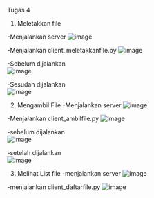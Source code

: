 Tugas 4

1.  Meletakkan file 

-Menjalankan server
![image](https://user-images.githubusercontent.com/37465687/77454144-b904c200-6e2a-11ea-91fe-c801ae3d1d53.png)

-Menjalankan client_meletakkanfile.py
![image](https://user-images.githubusercontent.com/37465687/77454316-f0736e80-6e2a-11ea-98a7-2b71df95ed81.png)

-Sebelum dijalankan
<br> ![image](https://user-images.githubusercontent.com/37465687/77454256-ddf93500-6e2a-11ea-8fd8-876ad28b87e2.png)

-Sesudah dijalankan
<br> ![image](https://user-images.githubusercontent.com/37465687/77454363-fff2b780-6e2a-11ea-8a38-fce5a5348371.png)

2. Mengambil File
-Menjalankan server
![image](https://user-images.githubusercontent.com/37465687/77454144-b904c200-6e2a-11ea-91fe-c801ae3d1d53.png)

-Menjalankan client_ambilfile.py
![image](https://user-images.githubusercontent.com/37465687/77454604-552ec900-6e2b-11ea-944f-f29603fce375.png)


-sebelum dijalankan
<br>![image](https://user-images.githubusercontent.com/37465687/77454557-43e5bc80-6e2b-11ea-804d-73a914467d54.png)

-setelah dijalankan
<br>![image](https://user-images.githubusercontent.com/37465687/77454637-62e44e80-6e2b-11ea-9e7e-62525d1171b8.png)


3. Melihat List file
-menjalankan server
![image](https://user-images.githubusercontent.com/37465687/77454144-b904c200-6e2a-11ea-91fe-c801ae3d1d53.png)

-menjalankan client_daftarfile.py
![image](https://user-images.githubusercontent.com/37465687/77454731-84453a80-6e2b-11ea-87dd-401a3ce6bb6e.png)

